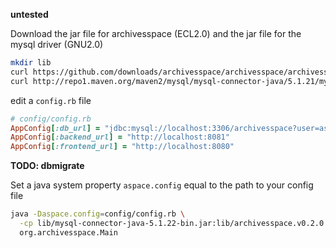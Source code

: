 **untested**

Download the jar file for archivesspace (ECL2.0) and the jar file for the mysql driver (GNU2.0) 

```sh
mkdir lib
curl https://github.com/downloads/archivesspace/archivesspace/archivesspace.v0.2.0.jar -o lib/archivesspace.v0.2.0.jar
curl http://repo1.maven.org/maven2/mysql/mysql-connector-java/5.1.21/mysql-connector-java-5.1.21.jar -o lib/mysql-connector-java-5.1.21.jar
```

edit a `config.rb` file
```ruby
# config/config.rb
AppConfig[:db_url] = "jdbc:mysql://localhost:3306/archivesspace?user=as&password=as123"
AppConfig[:backend_url] = "http://localhost:8081"
AppConfig[:frontend_url] = "http://localhost:8080"
```

**TODO: dbmigrate**

Set a java system property `aspace.config` equal to the path to your config file

```sh
java -Daspace.config=config/config.rb \
  -cp lib/mysql-connector-java-5.1.22-bin.jar:lib/archivesspace.v0.2.0.jar \
  org.archivesspace.Main
```